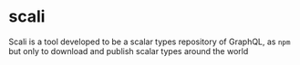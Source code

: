 # scali
Scali is a tool developed to be a scalar types repository of GraphQL, as `npm` but only to download and publish scalar types around the world
